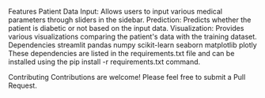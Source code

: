 Features
Patient Data Input: Allows users to input various medical parameters through sliders in the sidebar.
Prediction: Predicts whether the patient is diabetic or not based on the input data.
Visualization: Provides various visualizations comparing the patient's data with the training dataset.
Dependencies
streamlit
pandas
numpy
scikit-learn
seaborn
matplotlib
plotly
These dependencies are listed in the requirements.txt file and can be installed using the pip install -r requirements.txt command.

Contributing
Contributions are welcome! Please feel free to submit a Pull Request.
